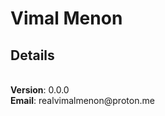 # Vimal Menon

## Details
<br/>
<b>Version</b>: 0.0.0
<br/>
<b>Email</b>: realvimalmenon@proton.me
<br/>